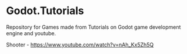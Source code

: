 # Godot.Tutorials
Repository for Games made from Tutorials on Godot game development engine and youtube.

Shooter - https://www.youtube.com/watch?v=nAh_Kx5Zh5Q
